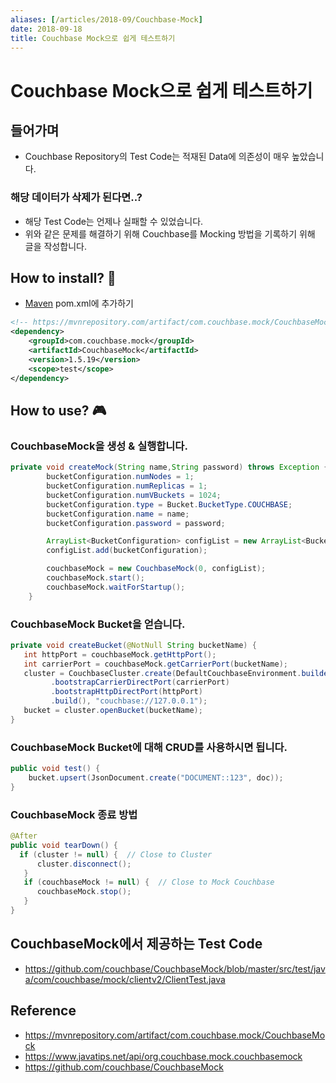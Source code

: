 ```yaml
---
aliases: [/articles/2018-09/Couchbase-Mock]
date: 2018-09-18
title: Couchbase Mock으로 쉽게 테스트하기
---
```

# Couchbase Mock으로 쉽게 테스트하기
## 들어가며
- Couchbase Repository의 Test Code는 적재된 Data에 의존성이 매우 높았습니다.

### 해당 데이터가 삭제가 된다면..?
- 해당 Test Code는 언제나 실패할 수 있었습니다.
- 위와 같은 문제를 해결하기 위해 Couchbase를 Mocking 방법을 기록하기 위해 글을 작성합니다.



## How to install? 🧐
- [Maven](https://mvnrepository.com/artifact/com.couchbase.mock/CouchbaseMock) pom.xml에 추가하기

```xml
<!-- https://mvnrepository.com/artifact/com.couchbase.mock/CouchbaseMock -->
<dependency>
    <groupId>com.couchbase.mock</groupId>
    <artifactId>CouchbaseMock</artifactId>
    <version>1.5.19</version>
    <scope>test</scope>
</dependency>
```


## How to use? 🎮
### CouchbaseMock을 생성 & 실행합니다.

```java
private void createMock(String name,String password) throws Exception {
        bucketConfiguration.numNodes = 1;
        bucketConfiguration.numReplicas = 1;
        bucketConfiguration.numVBuckets = 1024;
        bucketConfiguration.type = Bucket.BucketType.COUCHBASE;
        bucketConfiguration.name = name;
        bucketConfiguration.password = password;

        ArrayList<BucketConfiguration> configList = new ArrayList<BucketConfiguration>();
        configList.add(bucketConfiguration);

        couchbaseMock = new CouchbaseMock(0, configList);
        couchbaseMock.start();
        couchbaseMock.waitForStartup();
    }
```

### CouchbaseMock Bucket을 얻습니다.

```java
private void createBucket(@NotNull String bucketName) {
   int httpPort = couchbaseMock.getHttpPort();
   int carrierPort = couchbaseMock.getCarrierPort(bucketName);
   cluster = CouchbaseCluster.create(DefaultCouchbaseEnvironment.builder()
         .bootstrapCarrierDirectPort(carrierPort)
         .bootstrapHttpDirectPort(httpPort)
         .build(), "couchbase://127.0.0.1");
   bucket = cluster.openBucket(bucketName);
}
```


### CouchbaseMock Bucket에 대해 CRUD를 사용하시면 됩니다.
```java
public void test() {
    bucket.upsert(JsonDocument.create("DOCUMENT::123", doc));
}
```

### CouchbaseMock 종료 방법
```java
@After
public void tearDown() {
  if (cluster != null) {  // Close to Cluster
      cluster.disconnect();
   }
   if (couchbaseMock != null) {  // Close to Mock Couchbase
      couchbaseMock.stop();
   }
}
```

## CouchbaseMock에서 제공하는 Test Code
- <https://github.com/couchbase/CouchbaseMock/blob/master/src/test/java/com/couchbase/mock/clientv2/ClientTest.java>


## Reference
- <https://mvnrepository.com/artifact/com.couchbase.mock/CouchbaseMock>
- <https://www.javatips.net/api/org.couchbase.mock.couchbasemock>
- <https://github.com/couchbase/CouchbaseMock>

